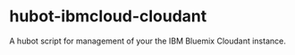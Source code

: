 # hubot-ibmcloud-cloudant

A hubot script for management of your the IBM Bluemix Cloudant instance.

